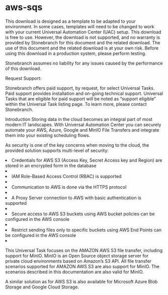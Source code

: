 # aws-sqs
This download is designed as a template to be adapted to your environment. In some cases, templates will need to be changed to work with your current Universal Automation Center (UAC) setup. This download is free to use. However, the download is not supported, and no warranty is provided by Stonebranch for this document and the related download.  The use of this document and the related download is at your own risk. Before using this download in a production system, please perform testing. 

Stonebranch assumes no liability for any issues caused by the performance of this download.

Request Support:

Stonebranch offers paid support, by request, for select Universal Tasks. Paid support provides installation and on-going technical support. Universal Tasks that are eligible for paid support will be noted as “support eligible” within the Universal Task listing page. To learn more, please contact Stonebranch.

Introduction
Storing data in the cloud becomes an integral part of most modern IT landscapes. With Universal Automation Center you can securely automate your AWS, Azure, Google and MinIO File Transfers and integrate them into your existing scheduling flows.

As security is one of the key concerns when moving to the cloud, the provided solution supports multi-level of security:

<li>Credentials for AWS S3 (Access Key, Secret Access key and Region) are stored in an encrypted form in the database<li>

<li>IAM Role-Based Access Control (RBAC) is supported<li>

<li>Communication to AWS is done via the HTTPS protocol<li>

<li>A Proxy Server connection to AWS with basic authentication is supported<li>

<li>Secure access to AWS S3 buckets using AWS bucket policies can be configured in the AWS console<li>

<li>Restrict sending files only to specific buckets using AWS End Points can be configured in the AWS console<li>

This Universal Task focuses on the AMAZON AWS S3 file transfer, including support for MinIO. MinIO is an Open Source object storage server for private cloud environments based on Amazon’s S3 API. All file transfer scenarios supported for AMAZON AWS S3 are also support for MinIO. The scenarios described in this documentation are also valid for MinIO.

A similar solution as for AWS S3 is also available for Microsoft Azure Blob Storage and Google Cloud Storage.
